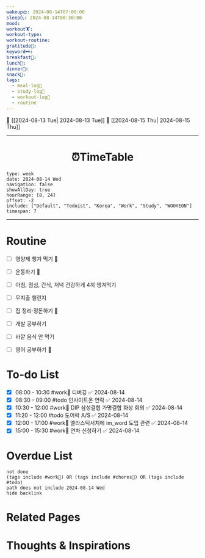```yaml
---
wakeup🌞: 2024-08-14T07:00:00
sleep🌜: 2024-08-14T00:30:00
mood: 
workout🏋️: 
workout-type: 
workout-routine: 
gratitude🙏: 
keyword🗝️: 
breakfast🍳: 
lunch🍚: 
dinner🥗: 
snack🍬: 
tags:
  - meal-log📝
  - study-log📓
  - workout-log💪
  - routine
---
```


🔺 [[2024-08-13 Tue| 2024-08-13 Tue]]
🔻 [[2024-08-15 Thu| 2024-08-15 Thu]]
___
<h1> <center>⏰TimeTable </center> </h1>

```gEvent
type: week
date: 2024-08-14 Wed
navigation: false
showAllDay: true
hourRange: [8, 24]
offset: -2
include: ["Default", "Todoist", "Korea", "Work", "Study", "WOOYEON"]
timespan: 7
```

--- 


# Routine 

- [ ] 영양제 챙겨 먹기 🔼 
- [ ] 운동하기 🔼
- [ ] 아침, 점심, 간식, 저녁 건강하게 4끼 챙겨먹기
- [ ] 무지출 챌린지 
- [ ] 집 정리·정돈하기 🔼
- [ ] 개발 공부하기
- [ ] 바깥 음식 안 먹기 
- [ ] 영어 공부하기 🔼 


# To-do List

- [x] 08:00 - 10:30 #work💼 디버깅 ✅ 2024-08-14
- [x] 08:30 - 09:00 #todo 인사이트온 연락 ✅ 2024-08-14
- [x] 10:30 - 12:00 #work💼 DIP 삼성결합 가명결합 화상 회의 ✅ 2024-08-14
- [x] 11:20 - 12:00 #todo 도어락 A/S ✅ 2024-08-14
- [x] 12:00 - 17:00 #work💼 엘라스틱서치에 im_word 도입 관련 ✅ 2024-08-14
- [x] 15:00 - 15:30 #work💼 연차 신청하기 ✅ 2024-08-14

# Overdue List
```tasks
not done
(tags include #work💼) OR (tags include #chores🧺) OR (tags include #todo)
path does not include 2024-08-14 Wed
hide backlink
```

# Related Pages



# Thoughts & Inspirations

